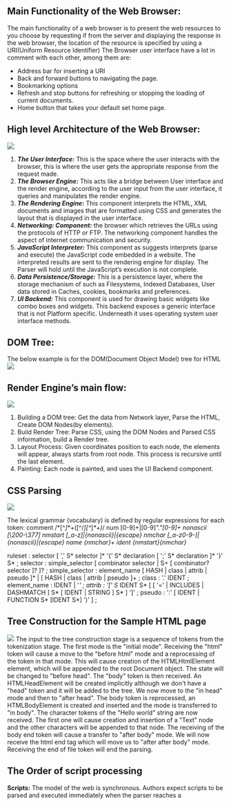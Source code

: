 
## Main Functionality of the Web Browser:

The main functionality of a web browser is to present the web resources to you choose by requesting if from the server and displaying the response in the web browser, the location of the resource is specified by using a URI(Uniform Resource Identifier)
The Browser user interface have a lot in comment with each other, among them are:
-	Address bar for inserting a URI
-	Back and forward buttons to navigating the page.
-	Bookmarking options
-	Refresh and stop buttons for refreshing or stopping the loading of current documents.
- Home button that takes your default set home page.

## High level Architecture of the Web Browser:

<img src="./highlevel-arch.jpg"/>
 
1.	***The User Interface:*** This is the space where the user interacts with the browser, this is where the user gets the appropriate response from the request made.
2.	***The Browser Engine:*** This acts like a bridge between User interface and the render engine, according to the user input from the user interface, it queries and manipulates the render engine.
3.	***The Rendering Engine:*** This component interprets the HTML, XML documents and images that are formatted using CSS and generates the layout that is displayed in the user interface.
4.	***Networking: Component:***  the browser which retrieves the URLs using the protocols of HTTP or FTP. The networking component handles the aspect of internet communication and security.
5.	***JavaScript Interpreter:*** This component as suggests interprets (parse and execute) the JavaScript code embedded in a website. The interpreted results are sent to the rendering engine for display. The Parser will hold until the JavaScript’s execution is not complete.
6.	***Data Persistence/Storage:*** This is a persistence layer, where the storage mechanism of such as Filesystems, Indexed Databases, User data stored in Caches, cookies, bookmarks and preferences.
7.	***UI Backend:*** This component is used for drawing basic widgets like combo boxes and widgets. This backend exposes a generic interface that is not Platform specific. Underneath it uses operating system user interface methods.

## DOM Tree:
The below example is for the DOM(Document Object Model) tree for HTML
<img src="./dom-tree.jpg"/> 

## Render Engine’s main flow:
<img src="./render-mainflow.jpg"/> 
 
1.	Building a DOM tree: Get the data from Network layer, Parse the HTML, Create DOM Nodes(by elements). 
2.	Build Render Tree: Parse CSS, using the DOM Nodes and Parsed CSS information, build a Render tree. 
3.	Layout Process: Given coordinates position to each node, the elements will appear, always starts from root node. This process is recursive until the last element.
4.	Painting: Each node is painted, and uses the UI Backend component.


## CSS Parsing 
<img src="./css-parse.jpg"/> 
 
The lexical grammar (vocabulary) is defined by regular expressions for each token:
comment   \/\*[^*]*\*+([^/*][^*]*\*+)*\/
num       [0-9]+|[0-9]*"."[0-9]+
nonascii  [\200-\377]
nmstart   [_a-z]|{nonascii}|{escape}
nmchar    [_a-z0-9-]|{nonascii}|{escape}
name      {nmchar}+
ident     {nmstart}{nmchar}*

ruleset
  : selector [ ',' S* selector ]*
    '{' S* declaration [ ';' S* declaration ]* '}' S*
  ;
selector
  : simple_selector [ combinator selector | S+ [ combinator? selector ]? ]?
  ;
simple_selector
  : element_name [ HASH | class | attrib | pseudo ]*
  | [ HASH | class | attrib | pseudo ]+
  ;
class
  : '.' IDENT
  ;
element_name
  : IDENT | '*'
  ;
attrib
  : '[' S* IDENT S* [ [ '=' | INCLUDES | DASHMATCH ] S*
    [ IDENT | STRING ] S* ] ']'
  ;
pseudo
  : ':' [ IDENT | FUNCTION S* [IDENT S*] ')' ]
  ;

## Tree Construction for the Sample HTML page
<img src="./tree-constr.jpg"/> 
The input to the tree construction stage is a sequence of tokens from the tokenization stage. The first mode is the "initial mode". Receiving the "html" token will cause a move to the "before html" mode and a reprocessing of the token in that mode. This will cause creation of the HTMLHtmlElement element, which will be appended to the root Document object.
The state will be changed to "before head". The "body" token is then received. An HTMLHeadElement will be created implicitly although we don't have a "head" token and it will be added to the tree.
We now move to the "in head" mode and then to "after head". The body token is reprocessed, an HTMLBodyElement is created and inserted and the mode is transferred to "in body".
The character tokens of the "Hello world" string are now received. The first one will cause creation and insertion of a "Text" node and the other characters will be appended to that node.
The receiving of the body end token will cause a transfer to "after body" mode. We will now receive the html end tag which will move us to "after after body" mode. Receiving the end of file token will end the parsing.

## The Order of script processing 
**Scripts:**
The model of the web is synchronous. Authors expect scripts to be parsed and executed immediately when the parser reaches a <script> tag. The parsing of the document halts until the script has been executed. If the script is external then the resource must first be fetched from the network - this is also done synchronously, and parsing halts until the resource is fetched. This was the model for many years and is also specified in HTML4 and 5 specifications. Authors can add the "defer" attribute to a script, in which case it will not halt document parsing and will execute after the document is parsed. HTML5 adds an option to mark the script as asynchronous so it will be parsed and executed by a different thread.
**Scripts:**
Style sheets on the other hand have a different model. Conceptually it seems that since style sheets don't change the DOM tree, there is no reason to wait for them and stop the document parsing. There is an issue, though, of scripts asking for style information during the document parsing stage. If the style is not loaded and parsed yet, the script will get wrong answers and apparently this caused lots of problems. It seems to be an edge case but is quite common. 

## Layout:
The layout process is done after the construction of the render tree, When the renderer is created and added to the tree, it doesn’t have the position and the size. The process of calculating these values Is called the Layout. Each node where to be appeared is determined here. The position of the root is rendered as (0,0) and its dimensions are the viewport visible part of the browser window. 
The Layout usually has this pattern:
1.	Parent renderer determines its own width.
2.	Parent goes over children and:
  	- Place the child renderer (sets its x and y).
   	- Calls child layout if needed - they are dirty or we are in a global layout, or for some other reason - which calculates the child's height.
3.	Parent uses children's accumulative heights and the heights of margins and padding to set its own height - this will be used by the parent renderer's parent.

## Painting
The painting order is in which the elements are stacked in the stacking contexts. This order affects painting since the stacks are painted from back to front. The stacking order of block renderer is :
1.	Background color
2.	Background Image
3.	Border
4.	Children
5.	Outline
Both Layout and painting are incremental activities in the page until all the nodes are covered.
